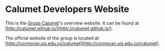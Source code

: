 Calumet Developers Website
==========================

This is the [Grupo Calumet](http://cormoran.uis.edu.co/calumet)'s overview website. It can be found at [http://calumet.github.io/](http://calumet.github.io/).

The official website of the group is located at [http://cormoran.uis.edu.co/calumet](http://cormoran.uis.edu.co/calumet).
